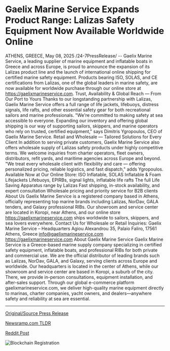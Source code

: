 # Gaelix Marine Service Expands Product Range: Lalizas Safety Equipment Now Available Worldwide Online

ATHENS, GREECE, May 08, 2025 /24-7PressRelease/ -- Gaelix Marine Service, a leading supplier of marine equipment and inflatable boats in Greece and across Europe, is proud to announce the expansion of its Lalizas product line and the launch of international online shipping for certified marine safety equipment.  Products bearing ISO, SOLAS, and CE certifications from Lalizas, one of the global leaders in marine safety, are now available for worldwide purchase through our online store at https://gaelixmarineservice.com.  Trust, Availability & Global Reach — From Our Port to Yours Thanks to our longstanding partnership with Lalizas, Gaelix Marine Service offers a full range of life jackets, lifebuoys, distress signals, life rafts, and other essential safety gear for both recreational sailors and marine professionals.  "We're committed to making safety at sea accessible to everyone. Expanding our inventory and offering global shipping is our way of supporting sailors, skippers, and marine operators who rely on trusted, certified equipment," says Dimitris Ygropoulos, CEO of Gaelix Marine Service.  Retail and Wholesale — Tailored Solutions for Every Client In addition to serving private customers, Gaelix Marine Service also offers wholesale supply of Lalizas safety products under highly competitive terms. We welcome inquiries from charter operators, fleet owners, distributors, refit yards, and maritime agencies across Europe and beyond.  "We treat every wholesale client with flexibility and care — offering personalized pricing, reliable logistics, and fast dispatch," adds Ygropoulos.  Available Now at Our Online Store: ISO Inflatable, SOLAS Inflatable & Foam Lifejackets  Lifebuoys, EPIRBs, signal lights, inflatable life rafts  The full Life Saving Apparatus range by Lalizas  Fast shipping, in-stock availability, and expert consultation  Wholesale pricing and priority service for B2B clients  About Us Gaelix Marine Service is a registered company based in Athens, officially representing top marine brands including Lalizas, NorDav, GALA tenders, and Galaxy professional RIBs.  Our showroom and service center are located in Koropi, near Athens, and our online store https://gaelixmarineservice.com ships worldwide to sailors, skippers, and sea lovers everywhere.  Contact Us for Wholesale or Retail Inquiries: Gaelix Marine Service – Headquarters Agiou Alexandrou 35, Palaio Faliro, 17561 Athens, Greece info@gaelixmarineservice.com https://gaelixmarineservice.com  About Gaelix Marine Service Gaelix Marine Service is a Greece-based marine supply company specializing in certified safety equipment, inflatable boats, and professional RIBs for both private and commercial use. We are the official distributor of leading brands such as Lalizas, NorDav, GALA, and Galaxy, serving clients across Europe and worldwide.  Our headquarters is located in the center of Athens, while our showroom and service center are based in Koropi, a suburb of the city. There, we provide in-person consultations, equipment installation, and after-sales support. Through our global e-commerce platform gaelixmarineservice.com, we deliver high-quality marine equipment directly to marinas, charter companies, yacht owners, and dealers—anywhere safety and reliability at sea are essential. 

---

[Original/Source Press Release](https://www.24-7pressrelease.com/press-release/522505/gaelix-marine-service-expands-product-range-lalizas-safety-equipment-now-available-worldwide-online)
                    

[Newsramp.com TLDR](https://newsramp.com/curated-news/gaelix-marine-service-expands-lalizas-product-line-and-launches-international-online-shipping/0e1e02d9a18d0b839fb4f6b5c3bb98d2) 

 



[Reddit Post](https://www.reddit.com/r/Lifestyle_Culture/comments/1khk3s3/gaelix_marine_service_expands_lalizas_product/) 



![Blockchain Registration](https://cdn.newsramp.app/24-7PressRelease/qrcode/255/8/mintobSA.webp)